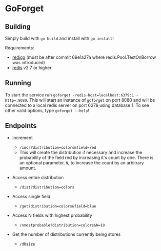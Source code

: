 # GoForget

## Building

Simply build with `go build` and install with `go install`!

Requirements:

* [redigo](http://github.com/garyburd/redigo) (must be after commit 69e1a27a where redis.Pool.TestOnBorrow was introduced)
* [redis](http://redis.io/) v2.7 or higher


## Running

To start the service run `goforget -redis-host=localhost:6379:1 -http=:8080`.
This will start an instance of `goforget` on port 8080 and will be connected to
a local redis server on port 6379 using database 1.  To see other valid
options, type `goforget --help`!

## Endpoints

* Increment
  * `/incr?distribution=colors&field=red`
  * This will create the distribution if necessary and increase the probability
    of the field red by increasing it's count by one.  There is an optional
    parameter, `N`, to increase the count by an arbitrary amount.

* Access entire distribution
  * `/dist?distribution=colors`

* Access single field
  * `/get?distribution=colors&field=blue`

* Access N fields with highest probability
  * `/nmostprobable?distribution=colors&N=10`

* Get the number of distributions currently being stores
  * `/dbsize`
